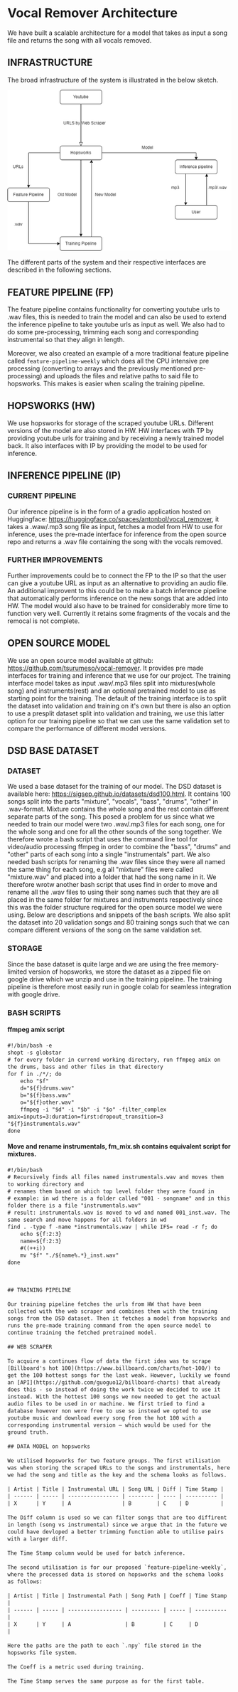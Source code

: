 # Vocal Remover Architecture
We have built a scalable architecture for a model that takes as input a song file and returns the song with all vocals removed.

## INFRASTRUCTURE

The broad infrastructure of the system is illustrated in the below sketch.

![System Architecture](./sys_arc.png "System Architecture")

The different parts of the system and their respective interfaces are described in the following sections.

## FEATURE PIPELINE (FP)

The feature pipeline contains functionality for converting youtube urls to .wav files, this is needed to train the model and can also be used to extend the inference pipeline to take youtube urls as input as well. We also had to do some pre-processing, trimming each song and corresponding instrumental so that they align in length.

Moreover, we also created an example of a more traditional feature pipeline called `feature-pipeline-weekly` which does all the CPU intensive pre processing (converting to arrays and the previously mentioned pre-processing) and uploads the files and relative paths to said file to hopsworks. This makes is easier when scaling the training pipeline.

## HOPSWORKS (HW)

We use hopsworks for storage of the scraped youtube URLs. Different versions of the model are also stored in HW. HW interfaces with TP by providing youtube urls for training and by receiving a newly trained model back. It also interfaces with IP by providing the model to be used for inference.

## INFERENCE PIPELINE (IP)

### CURRENT PIPELINE

Our inference pipeline is in the form of a gradio application hosted on Huggingface: https://huggingface.co/spaces/antonbol/vocal_remover, it takes a .waw/.mp3 song file as input, fetches a model from HW to use for inference, uses the pre-made interface for inference from the open source repo and returns a .wav file containing the song with the vocals removed.
### FURTHER IMPROVEMENTS
Further improvements could be to connect the FP to the IP so that the user can give a youtube URL as input as an alternative to providing an audio file. An additional improvent to this could be to make a batch inference pipeline that automatically performs inference on the new songs that are added into HW. The model would also have to be trained for considerably more time to function very well. Currently it retains some fragments of the vocals and the remocal is not complete.

## OPEN SOURCE MODEL

We use an open source model available at github: https://github.com/tsurumeso/vocal-remover. It provides pre made interfaces for training and inference that we use for our project. The training interface model takes as input .wav/.mp3 files split into mixtures(whole song) and instruments(rest) and an optional pretrained model to use as starting point for the training. The default of the training interface is to split the dataset into validation and training on it's own but there is also an option to use a presplit dataset split into validation and training, we use this latter option for our training pipeline so that we can use the same validation set to compare the performance of different model versions.

## DSD BASE DATASET

### DATASET

We used a base dataset for the training of our model. The DSD dataset is available here: https://sigsep.github.io/datasets/dsd100.html. It contains 100 songs split into the parts "mixture", "vocals", "bass", "drums", "other" in .wav-format. Mixture contains the whole song and the rest contain different separate parts of the song. This posed a problem for us since what we needed to train our model were two .wav/.mp3 files for each song, one for the whole song and one for all the other sounds of the song together. We therefore wrote a bash script that uses the command line tool for video/audio processing ffmpeg in order to combine the "bass", "drums" and "other" parts of each song into a single "instrumentals" part. We also needed bash scripts for renaming the .wav files since they were all named the same thing for each song, e.g all "mixture" files were called "mixture.wav" and placed into a folder that had the song name in it. We therefore wrotw another bash script that uses find in order to move and rename all the .wav files to using their song names such that they are all placed in the same folder for mixtures and instruments respectively since this was the folder structure required for the open source model we were using. Below are descriptions and snippets of the bash scripts.
We also split the dataset into 20 validation songs and 80 training songs such that we can compare different versions of the song on the same validation set.

### STORAGE

Since the base dataset is quite large and we are using the free memory-limited version of hopsworks, we store the dataset as a zipped file on google drive which we unzip and use in the training pipeline. The training pipeline is therefore most easily run in google colab for seamless integration with google drive.

### BASH SCRIPTS
#### ffmpeg amix script
```
#!/bin/bash -e
shopt -s globstar
# for every folder in currend working directory, run ffmpeg amix on the drums, bass and other files in that directory
for f in ./*/; do
    echo "$f"
    d="${f}drums.wav" 
    b="${f}bass.wav" 
    o="${f}other.wav" 
    ffmpeg -i "$d" -i "$b" -i "$o" -filter_complex amix=inputs=3:duration=first:dropout_transition=3 "${f}instrumentals.wav"    
done
```
#### Move and rename instrumentals, fm_mix.sh contains equivalent script for mixtures.
```
#!/bin/bash    
# Recursively finds all files named instrumentals.wav and moves them to working directory and
# renames them based on which top level folder they were found in
# example: in wd there is a folder called "001 - songname" and in this folder there is a file "instrumentals.wav"
# result: instrumentals.wav is moved to wd and named 001_inst.wav. The same search and move happens for all folders in wd
find . -type f -name *instrumentals.wav | while IFS= read -r f; do
    echo ${f:2:3}
    name=${f:2:3}
    #((++i))
    mv "$f" "./${name%.*}_inst.wav"
done
```
```


## TRAINING PIPELINE

Our training pipeline fetches the urls from HW that have been collected with the web scraper and combines them with the training songs from the DSD dataset. Then it fetches a model from hopsworks and runs the pre-made training command from the open source model to continue training the fetched pretrained model.

## WEB SCRAPER

To acquire a continues flow of data the first idea was to scrape [Billboard's hot 100](https://www.billboard.com/charts/hot-100/) to get the 100 hottest songs for the last weak. However, luckily we found an [API](https://github.com/guoguo12/billboard-charts) that already does this - so instead of doing the work twice we decided to use it instead. With the hottest 100 songs we now needed to get the actual audio files to be used in or machine. We first tried to find a database however non were free to use so instead we opted to use youtube music and download every song from the hot 100 with a corresponding instrumental version – which would be used for the ground truth.

## DATA MODEL on hopsworks

We utilised hopsworks for two feature groups. The first utilisation was when storing the scraped URLs to the songs and instrumentals, here we had the song and title as the key and the schema looks as follows.

| Artist | Title | Instrumental URL | Song URL | Diff | Time Stamp |
| ------ | ----- | ---------------- | -------- | ---- | ---------- |
| X      | Y     | A                | B        | C    | D          |

The Diff column is used so we can filter songs that are too diffirent in length (song vs instrumental) since we argue that in the future we could have devloped a better trimming function able to utilise pairs with a larger diff.

The Time Stamp column would be used for batch inference.

The second utilisation is for our proposed `feature-pipeline-weekly`, where the processed data is stored on hopsworks and the schema looks as follows:

| Artist | Title | Instrumental Path | Song Path | Coeff | Time Stamp |
| ------ | ----- | ----------------- | --------- | ----- | ---------- |
| X      | Y     | A                 | B         | C     | D          |

Here the paths are the path to each `.npy` file stored in the hopsworks file system.

The Coeff is a metric used during training.

The Time Stamp serves the same purpose as for the first table.
